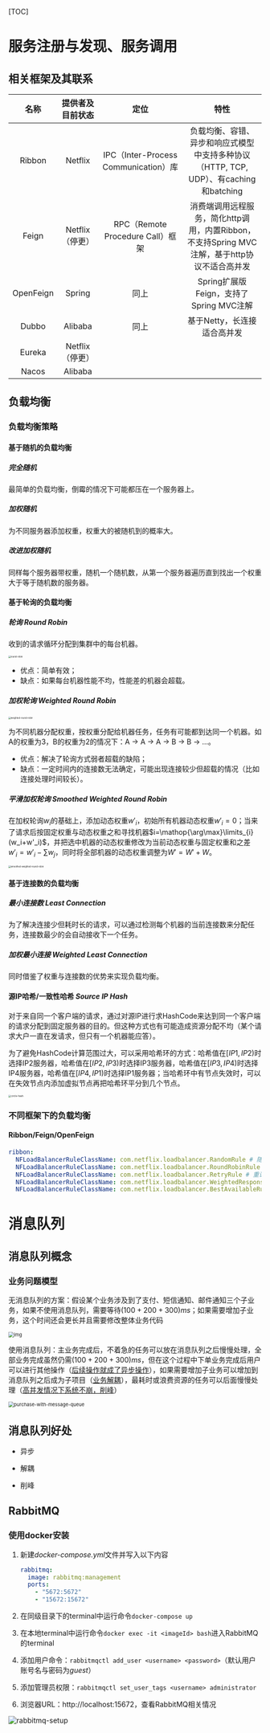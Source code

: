 [TOC]

# 服务注册与发现、服务调用

## 相关框架及其联系

|   名称    | 提供者及目前状态 |                 定位                 |                             特性                             |
| :-------: | :--------------: | :----------------------------------: | :----------------------------------------------------------: |
|  Ribbon   |     Netflix      | IPC（Inter-Process Communication）库 | 负载均衡、容错、异步和响应式模型中支持多种协议（HTTP, TCP, UDP）、有caching和batching |
|   Feign   | Netflix（停更）  |   RPC（Remote Procedure Call）框架   | 消费端调用远程服务，简化http调用，内置Ribbon，不支持Spring MVC注解，基于http协议不适合高并发 |
| OpenFeign |      Spring      |                 同上                 |           Spring扩展版Feign，支持了Spring MVC注解            |
|   Dubbo   |     Alibaba      |                 同上                 |                 基于Netty，长连接适合高并发                  |
|  Eureka   | Netflix（停更）  |                                      |                                                              |
|   Nacos   |     Alibaba      |                                      |                                                              |

## 负载均衡

### 负载均衡策略

#### 基于随机的负载均衡

##### 完全随机

最简单的负载均衡，倒霉的情况下可能都压在一个服务器上。

##### 加权随机

为不同服务器添加权重，权重大的被随机到的概率大。

##### 改进加权随机

同样每个服务器带权重，随机一个随机数，从第一个服务器遍历直到找出一个权重大于等于随机数的服务器。

#### 基于轮询的负载均衡

##### 轮询 *Round Robin*

收到的请求循环分配到集群中的每台机器。

<img src="后端开发相关组件.assets/round-robin.png" alt="round-robin" style="zoom:30%;" />

* 优点：简单有效；
* 缺点：如果每台机器性能不均，性能差的机器会超载。

##### 加权轮询 *Weighted Round Robin*

<img src="后端开发相关组件.assets/weighted-round-robin.png" alt="weighted-round-robin" style="zoom:30%;" />

为不同机器分配权重，按权重分配给机器任务，任务有可能都到达同一个机器。如A的权重为3，B的权重为2的情况下：A -> A -> A -> B -> B -> ...。

* 优点：解决了轮询方式弱者超载的缺陷；
* 缺点：一定时间内的连接数无法确定，可能出现连接较少但超载的情况（比如连接处理时间较长）。

##### 平滑加权轮询 *Smoothed Weighted Round Robin*

在加权轮询$w_i$的基础上，添加动态权重$w'_i$，初始所有机器动态权重$w'_i=0$；当来了请求后按固定权重与动态权重之和寻找机器$i=\mathop{\arg\max}\limits_{i}(w_i+w'_i)$，并把选中机器的动态权重修改为当前动态权重与固定权重和之差$w'_i=w'_i-\sum{w_j}$，同时将全部机器的动态权重调整为$W'=W'+W$。

<img src="后端开发相关组件.assets/smoothed-weighted-round-robin.png" alt="smoothed-weighted-round-robin" style="zoom:30%;" />

#### 基于连接数的负载均衡

##### 最小连接数 *Least Connection*

为了解决连接少但耗时长的请求，可以通过检测每个机器的当前连接数来分配任务，连接数最少的会自动接收下一个任务。

##### 加权最小连接 *Weighted Least Connection*

同时借鉴了权重与连接数的优势来实现负载均衡。

#### 源IP哈希/一致性哈希 *Source IP Hash*

对于来自同一个客户端的请求，通过对源IP进行求HashCode来达到同一个客户端的请求分配到固定服务器的目的。但这种方式也有可能造成资源分配不均（某个请求大户一直在发请求，但只有一个机器能应答）。

为了避免HashCode计算范围过大，可以采用哈希环的方式：哈希值在$[IP1,IP2)$时选择IP2服务器，哈希值在$[IP2,IP3)$时选择IP3服务器，哈希值在$[IP3,IP4)$时选择IP4服务器，哈希值在$[IP4,IP1)$时选择IP1服务器；当哈希环中有节点失效时，可以在失效节点内添加虚拟节点再把哈希环平分到几个节点。

<img src="后端开发相关组件.assets/circle-hash.png" alt="circle-hash" style="zoom:33%;" />

### 不同框架下的负载均衡

#### Ribbon/Feign/OpenFeign

```yaml
ribbon:
  NFLoadBalancerRuleClassName: com.netflix.loadbalancer.RandomRule # 随机
  NFLoadBalancerRuleClassName: com.netflix.loadbalancer.RoundRobinRule # 轮询
  NFLoadBalancerRuleClassName: com.netflix.loadbalancer.RetryRule # 重试
  NFLoadBalancerRuleClassName: com.netflix.loadbalancer.WeightedResponseTimeRule # 加权响应时间
  NFLoadBalancerRuleClassName: com.netflix.loadbalancer.BestAvailableRule # 最小连接

```



# 消息队列

## 消息队列概念

### 业务问题模型

无消息队列的方案：假设某个业务涉及到了支付、短信通知、邮件通知三个子业务，如果不使用消息队列，需要等待$(100+200+300)ms$；如果需要增加子业务，这个时间还会更长并且需要修改整体业务代码

<img src="后端开发相关组件.assets/purchase-without-message-queue.png" alt="img" style="zoom:67%;" />

使用消息队列：主业务完成后，不着急的任务可以放在消息队列之后慢慢处理，全部业务完成虽然仍需$(100+200+300)ms$，但在这个过程中下单业务完成后用户可以进行其他操作（<u>后续操作就成了异步操作</u>），如果需要增加子业务可以增加到消息队列之后成为子项目（<u>业务解耦</u>），最耗时或浪费资源的任务可以后面慢慢处理（<u>高并发情况下系统不崩，削峰</u>）

<img src="后端开发相关组件.assets/purchase-with-message-queue.png" alt="purchase-with-message-queue" style="zoom:67%;" />

## 消息队列好处

* 异步

* 解耦

* 削峰

## RabbitMQ

### 使用docker安装

1. 新建*docker-compose.yml*文件并写入以下内容

   ```yml
   rabbitmq:
     image: rabbitmq:management
     ports:
       - "5672:5672"
       - "15672:15672"
   ```

2. 在同级目录下的terminal中运行命令`docker-compose up`
3. 在本地terminal中运行命令`docker exec -it <imageId> bash`进入RabbitMQ的terminal
4. 添加用户命令：`rabbitmqctl add_user <username> <password>`（默认用户账号名与密码为*guest*）
5. 添加管理员权限：`rabbitmqctl set_user_tags <username> administrator`
6. 浏览器URL：http://localhost:15672，查看RabbitMQ相关情况

![rabbitmq-setup](后端开发相关组件.assets/rabbitmq-setup.png)